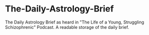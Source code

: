 # The-Daily-Astrology-Brief
The Daily Astrology Brief as heard in "The Life of a Young, Struggling Schizophrenic" Podcast. A readable storage of the daily brief.
